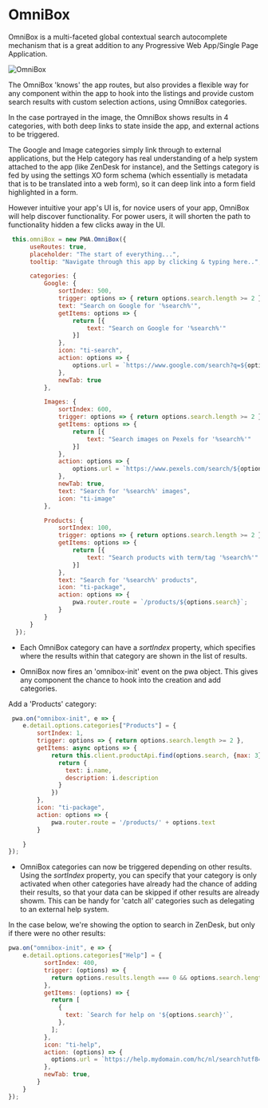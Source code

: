 # OmniBox


OmniBox is a multi-faceted global contextual search autocomplete mechanism that is a great addition to any Progressive Web App/Single Page Application.

![OmniBox](https://xo-js.dev/assets/img/omnibox.png "An OmniBox")

The OmniBox 'knows' the app routes, but also provides a flexible way for any component within the app to hook into the listings and provide custom search results with custom selection actions, using OmniBox categories.

In the case portrayed in the image, the OmniBox shows results in 4 categories, with both deep links to state inside the app, and external actions to be triggered.

The Google and Image categories simply link through to external applications, but the Help category has real understanding of a help system attached to the app (like ZenDesk for instance), and the Settings category is fed by using the settings XO form schema (which essentially is metadata that is to be translated into a web form), so it can deep link into a form field highlighted in a form.

However intuitive your app's UI is, for novice users of your app, OmniBox will help discover functionality. For power users, it will shorten the path to functionality hidden a few clicks away in the UI.


```js
 this.omniBox = new PWA.OmniBox({
      useRoutes: true,
      placeholder: "The start of everything...",
      tooltip: "Navigate through this app by clicking & typing here..",

      categories: {
          Google: {
              sortIndex: 500,
              trigger: options => { return options.search.length >= 2 },
              text: "Search on Google for '%search%'",
              getItems: options => {
                  return [{
                      text: "Search on Google for '%search%'"
                  }]
              },
              icon: "ti-search",
              action: options => {
                  options.url = `https://www.google.com/search?q=${options.search}`;
              },
              newTab: true
          },

          Images: {
              sortIndex: 600,
              trigger: options => { return options.search.length >= 2 },
              getItems: options => {
                  return [{
                      text: "Search images on Pexels for '%search%'"
                  }]
              },
              action: options => {
                  options.url = `https://www.pexels.com/search/${options.search}`;
              },
              newTab: true,
              text: "Search for '%search%' images",
              icon: "ti-image"
          },

          Products: {
              sortIndex: 100,
              trigger: options => { return options.search.length >= 2 },
              getItems: options => {
                  return [{
                      text: "Search products with term/tag '%search%'"
                  }]
              },
              text: "Search for '%search%' products",
              icon: "ti-package",
              action: options => {
                  pwa.router.route = `/products/${options.search}`;
              }
          }
      }
  });

```
 

- Each OmniBox category can have a *sortIndex* property, which specifies where the results within that category are shown in the list of results.

- OmniBox now fires an 'omnibox-init' event on the pwa object. This gives any component the chance to hook into the creation and add categories.

Add a 'Products' category:

```js
 pwa.on("omnibox-init", e => {
    e.detail.options.categories["Products"] = {
        sortIndex: 1,
        trigger: options => { return options.search.length >= 2 },
        getItems: async options => {
            return this.client.productApi.find(options.search, {max: 3}).map(i => {
              return {
                text: i.name,
                description: i.description
              }
            })
        },
        icon: "ti-package",
        action: options => {
            pwa.router.route = '/products/' + options.text
        }

    }
});
```

- OmniBox categories can now be triggered depending on other results. Using the *sortIndex* property, you can specify that your category is only activated when other categories have already had the chance of adding their results, so that your data can be skipped if other results are already showm. This can be handy for 'catch all' categories such as delegating to an external help system.

In the case below, we're showing the option to search in ZenDesk, but only if there were no other results:

```js
pwa.on("omnibox-init", e => {
    e.detail.options.categories["Help"] = {
          sortIndex: 400,
          trigger: (options) => {
            return options.results.length === 0 && options.search.length >= 2;
          },
          getItems: (options) => {
            return [
              {
                text: `Search for help on '${options.search}'`,
              },
            ];
          },
          icon: "ti-help",
          action: (options) => {
            options.url = `https://help.mydomain.com/hc/nl/search?utf8=%E2%9C%93&query=${options.search}`;
          },
          newTab: true,
        }
    }
});
```
